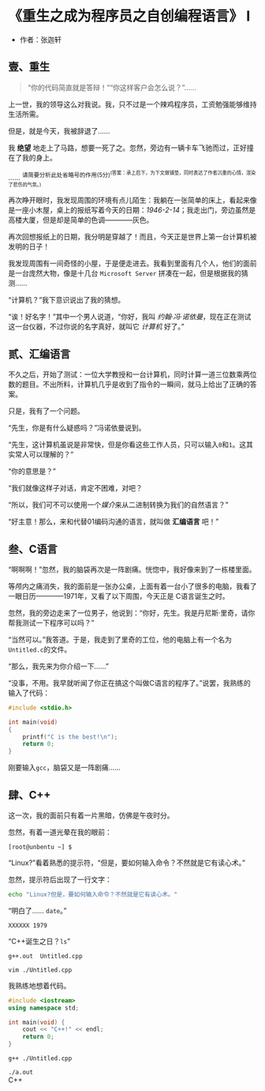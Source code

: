 # 《重生之成为程序员之自创编程语言》 I
- 作者：张迦轩

## 壹、重生
> “你的代码简直就是答辩！”“你这样客户会怎么说？”……

上一世，我的领导这么对我说。我，只不过是一个辣鸡程序员，工资勉强能够维持生活所需。

但是，就是今天，我被辞退了……

我 __绝望__ 地走上了马路，想要一死了之。忽然，旁边有一辆卡车飞驰而过，正好撞在了我的身上。

…… <sup>请简要分析此处省略号的作用(5分)<sup>(答案：承上启下，为下文做铺垫，同时表达了作者沉重的心情，渲染了悲伤的气氛。)</sup></sup>

再次睁开眼时，我发现周围的环境有点儿陌生：我躺在一张简单的床上，看起来像是一座小木屋，桌上的报纸写着今天的日期：*1946-2-14*；我走出门，旁边虽然是高楼大厦，但是却是简单的色调————灰色。

再次回想报纸上的日期，我分明是穿越了！而且，今天正是世界上第一台计算机被发明的日子！

我发现周围有一间奇怪的小屋，于是便走进去。我看到里面有几个人，他们的面前是一台庞然大物，像是十几台 `Microsoft Server` 拼凑在一起，但是根据我的猜测……

“计算机？”我下意识说出了我的猜想。

“诶！好名字！”其中一个男人说道，“你好，我叫 *约翰·冯·诺依曼*，现在正在测试这一台仪器，不过你说的名字真好，就叫它 *计算机* 好了。”

## 贰、汇编语言

不久之后，开始了测试：一位大学教授和一台计算机，同时计算一道三位数乘两位数的题目。不出所料，计算机几乎是收到了指令的一瞬间，就马上给出了正确的答案。

只是，我有了一个问题。

“先生，你是有什么疑惑吗？”冯诺依曼说到。

“先生，这计算机虽说是非常快，但是你看这些工作人员，只可以输入`0`和`1`。这其实常人可以理解的？”

“你的意思是？”

“我们就像这样子对话，肯定不困难，对吧？

“所以，我们可不可以使用一个*媒介*来从二进制转换为我们的自然语言？”

“好主意！那么，来和代替01编码沟通的语言，就叫做 __汇编语言__ 吧！”

## 叁、C语言

“啊啊啊！”忽然，我的脑袋再次是一阵剧痛。恍惚中，我好像来到了一栋楼里面。

等颅内之痛消失，我的面前是一张办公桌，上面有着一台小了很多的电脑，我看了一眼日历————1971年，又看了以下周围，今天正是 C语言诞生之时。

忽然，我的旁边走来了一位男子，他说到：“你好，先生。我是丹尼斯·里奇，请你帮我测试一下程序可以吗？”

“当然可以。”我答道。于是，我走到了里奇的工位，他的电脑上有一个名为`Untitled.c`的文件。

“那么，我先来为你介绍一下……”

“没事，不用。我早就听闻了你正在搞这个叫做C语言的程序了。”说罢，我熟练的输入了代码：

```c
#include <stdio.h>

int main(void)
{
    printf("C is the best!\n");
    return 0;
}
```

刚要输入`gcc`，脑袋又是一阵剧痛……

## 肆、C++

这一次，我的面前只有着一片黑暗，仿佛是午夜时分。

忽然，有着一道光晕在我的眼前：

```
[root@unbentu ~] $ 
```

“Linux?”看着熟悉的提示符，“但是，要如何输入命令？不然就是它有读心术。”

忽然，提示符后出现了一行文字：

```bash
echo "Linux?但是，要如何输入命令？不然就是它有读心术。"
```

“明白了…… `date`。”

`XXXXXX 1979`

“C++诞生之日？`ls`”

```g++.out  Untitled.cpp```

`vim ./Untitled.cpp`

我熟练地想着代码。

```c++
#include <iostream>
using namespace std;

int main(void) {
    cout << "C++!" << endl;
    return 0;
}
```

`g++ ./Untitled.cpp`

`./a.out`<br>
C++
